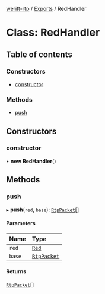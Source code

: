 [werift-rtp](../README.md) / [Exports](../modules.md) / RedHandler

# Class: RedHandler

## Table of contents

### Constructors

- [constructor](RedHandler.md#constructor)

### Methods

- [push](RedHandler.md#push)

## Constructors

### constructor

• **new RedHandler**()

## Methods

### push

▸ **push**(`red`, `base`): [`RtpPacket`](RtpPacket.md)[]

#### Parameters

| Name | Type |
| :------ | :------ |
| `red` | [`Red`](Red.md) |
| `base` | [`RtpPacket`](RtpPacket.md) |

#### Returns

[`RtpPacket`](RtpPacket.md)[]
